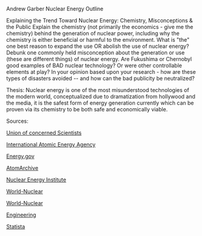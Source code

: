 Andrew Garber
Nuclear Energy Outline

Explaining the Trend Toward Nuclear Energy:  Chemistry, Misconceptions & the Public
Explain the chemistry (not primarily the economics - give me the chemistry) behind the generation of nuclear power, including why the chemistry is either beneficial or harmful to the environment.  What is "the" one best reason to expand the use OR abolish the use of nuclear energy? 
Debunk one commonly held misconception about the generation or use (these are different things) of nuclear energy. 
Are Fukushima or Chernobyl good examples of BAD nuclear technology? Or were other controllable elements at play? In your opinion based upon your research - how are these types of disasters avoided -- and how can the bad publicity be neutralized? 


Thesis: Nuclear energy is one of the most misunderstood technologies of the modern world, conceptualized due to dramatization from hollywood and the media, it is the safest form of energy generation currently which can be proven via its chemistry to be both safe and economically viable.


Sources:

[Union of concerned Scientists](https://www.ucsusa.org/resources/how-nuclear-power-works#:~:text=In%20nuclear%20power%20plants%2C%20neutrons,control%20rods%22%20that%20absorb%20neutrons.)

[International Atomic Energy Agency](https://www.iaea.org/newscenter/news/what-is-nuclear-energy-the-science-of-nuclear-power)

[Energy.gov](https://www.energy.gov/ne/office-nuclear-energy)

[AtomArchive](https://chem.libretexts.org/Bookshelves/Physical_and_Theoretical_Chemistry_Textbook_Maps/Supplemental_Modules_(Physical_and_Theoretical_Chemistry)/Nuclear_Chemistry/Applications_of_Nuclear_Chemistry/Nuclear_Reactors)

[Nuclear Energy Institute](https://www.nei.org/fundamentals/nuclear-waste)

[World-Nuclear](https://world-nuclear.org/nuclear-essentials/what-is-nuclear-waste-and-what-do-we-do-with-it.aspx)

[World-Nuclear](https://world-nuclear.org/information-library/current-and-future-generation/nuclear-power-in-the-world-today.aspx)

[Engineering](https://www.engineering.com/story/whats-the-death-toll-of-nuclear-vs-other-energy-sources)

[Statista](https://www.statista.com/statistics/494425/death-rate-worldwide-by-energy-source/)